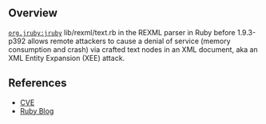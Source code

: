 ## Overview
[`org.jruby:jruby`](http://search.maven.org/#search%7Cga%7C1%7Ca%3A%22jruby%22)
lib/rexml/text.rb in the REXML parser in Ruby before 1.9.3-p392 allows remote attackers to cause a denial of service (memory consumption and crash) via crafted text nodes in an XML document, aka an XML Entity Expansion (XEE) attack.

## References
- [CVE](https://cve.mitre.org/cgi-bin/cvename.cgi?name=CVE-2013-1821)
- [Ruby Blog](https://www.ruby-lang.org/en/news/2013/02/22/rexml-dos-2013-02-22/)
